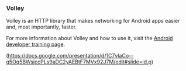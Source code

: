 ### Volley

Volley is an HTTP library that makes networking for Android apps easier and, most
importantly, faster.

For more information about Volley and how to use it, visit the [Android developer training
page](https://developer.android.com/training/volley/index.html).

(https://docs.google.com/presentation/d/1C7vlaCo--q5Oq5BWsjccPLs9aDC2yAEBtF7MVx92J7M/edit#slide=id.p)
